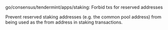 go/consensus/tendermint/apps/staking: Forbid txs for reserved addresses

Prevent reserved staking addresses (e.g. the common pool address) from being
used as the from address in staking transactions.

